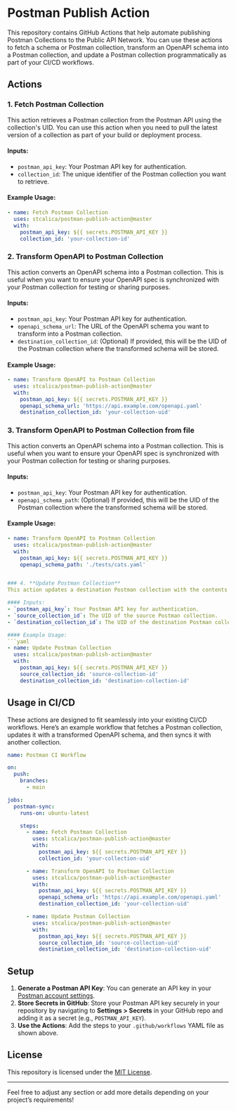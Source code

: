 # Postman Publish Action

This repository contains GitHub Actions that help automate publishing Postman Collections to the Public API Network. 
You can use these actions to fetch a schema or Postman collection, transform an OpenAPI schema into a Postman collection, and update a Postman collection programmatically as part of your CI/CD workflows.


## Actions

### 1. **Fetch Postman Collection**
   This action retrieves a Postman collection from the Postman API using the collection's UID. You can use this action when you need to pull the latest version of a collection as part of your build or deployment process.

   #### Inputs:
   - `postman_api_key`: Your Postman API key for authentication.
   - `collection_id`: The unique identifier of the Postman collection you want to retrieve.

   #### Example Usage:
   ```yaml
   - name: Fetch Postman Collection
     uses: stcalica/postman-publish-action@master
     with:
       postman_api_key: ${{ secrets.POSTMAN_API_KEY }}
       collection_id: 'your-collection-id'
   ```

### 2. **Transform OpenAPI to Postman Collection**
   This action converts an OpenAPI schema into a Postman collection. This is useful when you want to ensure your OpenAPI spec is synchronized with your Postman collection for testing or sharing purposes.

   #### Inputs:
   - `postman_api_key`: Your Postman API key for authentication.
   - `openapi_schema_url`: The URL of the OpenAPI schema you want to transform into a Postman collection.
   - `destination_collection_id`: (Optional) If provided, this will be the UID of the Postman collection where the transformed schema will be stored.

   #### Example Usage:
   ```yaml
   - name: Transform OpenAPI to Postman Collection
     uses: stcalica/postman-publish-action@master
     with:
       postman_api_key: ${{ secrets.POSTMAN_API_KEY }}
       openapi_schema_url: 'https://api.example.com/openapi.yaml'
       destination_collection_id: 'your-collection-uid'
   ```

### 3. **Transform OpenAPI to Postman Collection from file**
   This action converts an OpenAPI schema into a Postman collection. This is useful when you want to ensure your OpenAPI spec is synchronized with your Postman collection for testing or sharing purposes.

   #### Inputs:
   - `postman_api_key`: Your Postman API key for authentication.
   - `openapi_schema_path`: (Optional) If provided, this will be the UID of the Postman collection where the transformed schema will be stored.

   #### Example Usage:
   ```yaml
   - name: Transform OpenAPI to Postman Collection
     uses: stcalica/postman-publish-action@master
     with:
       postman_api_key: ${{ secrets.POSTMAN_API_KEY }}
       openapi_schema_path: './tests/cats.yaml'


### 4. **Update Postman Collection**
   This action updates a destination Postman collection with the contents of another source collection. You can use this action to keep your collections in sync across environments or projects.

   #### Inputs:
   - `postman_api_key`: Your Postman API key for authentication.
   - `source_collection_id`: The UID of the source Postman collection.
   - `destination_collection_id`: The UID of the destination Postman collection that will be updated with the source's data.

   #### Example Usage:
   ```yaml
   - name: Update Postman Collection
     uses: stcalica/postman-publish-action@master
     with:
       postman_api_key: ${{ secrets.POSTMAN_API_KEY }}
       source_collection_id: 'source-collection-id'
       destination_collection_id: 'destination-collection-id'
   ```

## Usage in CI/CD

These actions are designed to fit seamlessly into your existing CI/CD workflows. Here’s an example workflow that fetches a Postman collection, updates it with a transformed OpenAPI schema, and then syncs it with another collection.

```yaml
name: Postman CI Workflow

on:
  push:
    branches:
      - main

jobs:
  postman-sync:
    runs-on: ubuntu-latest

    steps:
      - name: Fetch Postman Collection
        uses: stcalica/postman-publish-action@master
        with:
          postman_api_key: ${{ secrets.POSTMAN_API_KEY }}
          collection_id: 'your-collection-uid'

      - name: Transform OpenAPI to Postman Collection
        uses: stcalica/postman-publish-action@master
        with:
          postman_api_key: ${{ secrets.POSTMAN_API_KEY }}
          openapi_schema_url: 'https://api.example.com/openapi.yaml'
          destination_collection_id: 'your-collection-uid'

      - name: Update Postman Collection
        uses: stcalica/postman-publish-action@master
        with:
          postman_api_key: ${{ secrets.POSTMAN_API_KEY }}
          source_collection_id: 'source-collection-uid'
          destination_collection_id: 'destination-collection-uid'
```

## Setup

1. **Generate a Postman API Key**: You can generate an API key in your [Postman account settings](https://go.postman.co/settings/me/api-keys).
2. **Store Secrets in GitHub**: Store your Postman API key securely in your repository by navigating to **Settings > Secrets** in your GitHub repo and adding it as a secret (e.g., `POSTMAN_API_KEY`).
3. **Use the Actions**: Add the steps to your `.github/workflows` YAML file as shown above.

## License

This repository is licensed under the [MIT License](LICENSE).

---

Feel free to adjust any section or add more details depending on your project’s requirements!
